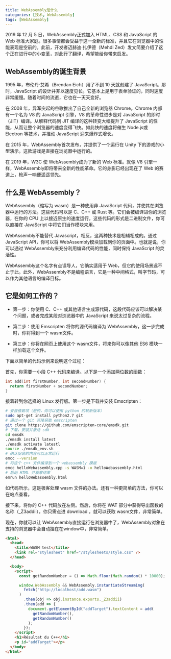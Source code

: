 ```yaml
---
title: WebAssembly是什么
categories: [技术, WebAssembly]
tags: [WebAssembly]
---
```



2019 年 12 月 5 日，WebAssembly正式加入 HTML、CSS 和 JavaScript 的 Web 标准大家庭。很多事情都会受益于这一全新的标准，并且它在浏览器中的性能表现是空前的。此前，开发者迈赫迪·扎伊德（Mehdi Zed）发文简要介绍了这个正在进行中的小变革，对此行了翻译，希望能给你带来启发。

## WebAssembly的诞生背景
1995 年，布伦丹·艾希（Brendan Eich）用了不到 10 天就创建了 JavaScript。那时，JavaScript 的设计并非以速度见长。它基本上是用于表单验证的，同时速度非常缓慢。随着时间的流逝，它也在一天天变好。

在 2008 年，异军突起的谷歌推出了自己全新的浏览器 Chrome。Chrome 内部有一个名为 V8 的 JavaScript 引擎，V8 的革命性进步是对 JavaScript 的即时（JIT）编译。从解释代码到 JIT 编译的这种转变大幅提升了 JavaScript 的性能，从而让整个浏览器的速度变得飞快。如此快的速度将催生 Node.js或 Electron 等技术，并推动 JavaScript 迎来爆炸式增长。

在 2015 年，WebAssembly首次发布，并提供了一个运行在 Unity 下的游戏的小型演示。这款游戏是直接在浏览器中运行的。

在 2019 年，W3C 使 WebAssembly成为了新的 Web 标准。就像 V8 引擎一样，WebAssembly即将带来全新的性能革命。它的身影已经出现在了 Web 的赛道上，枪声一响便遥遥领先。

## 什么是 WebAssembly？
WebAssembly（缩写为 wasm）是一种使用非 JavaScript 代码，并使其在浏览器中运行的方法。这些代码可以是 C、C++ 或 Rust 等。它们会被编译进你的浏览器，在你的 CPU 上以接近原生的速度运行。这些代码的形式是二进制文件，你可以直接在 JavaScript 中将它们当作模块来用。

WebAssembly不能替代 Javascript，相反，这两种技术是相辅相成的。通过 JavaScript API，你可以将 WebAssembly模块加载到你的页面中。也就是说，你可以通过 WebAssembly来充分利用编译代码的性能，同时保持 JavaScript 的灵活性。

WebAssembly这个名字有点误导人，它确实适用于 Web，但它的使用场景远不止于此。此外，WebAssembly不是编程语言，它是一种中间格式，叫字节码，可以作为其他语言的编译目标。

## 它是如何工作的？
- 第一步：你使用 C、C++ 或其他语言生成源代码，这段代码应该可以解决某个问题，或者完成某段对浏览器中的 JavaScript 来说太过复杂的流程。

- 第二步：使用 Emscripten 将你的源代码编译为 WebAssembly，这一步完成时，你将得到一个 wasm文件。

- 第三步：你将在网页上使用这个 wasm文件，将来你可以像其他 ES6 模块一样加载这个文件。

下面以简单的代码示例来说明这个过程：

首先，你需要一小段 C++ 代码来编译。以下是一个添加两位数的函数：
```c++
int add(int firstNumber, int secondNumber) {
  return firstNumber + secondNumber;
}
```
接着转到你选择的 Linux 发行版。第一步是下载并安装 Emscripten：
```sh
# 安装依赖项（是的，你可以使用 python 的较新版本）
sudo apt-get install python2.7 git
# 通过一个 git 克隆获取 emscripten
git clone https://github.com/emscripten-core/emsdk.git
# 下载，安装并激活 sdk
cd emsdk
./emsdk install latest
./emsdk activate latestl
source ./emsdk_env.sh
# 确认安装的内容可以正常运行
emcc --version
# 将这个 c++ 文件编译到一个 webassembly 模板
emcc helloWebassembly.cpp -s WASM=1 -o helloWebassembly.html
# 启动 HTML 并观察结果
emrun helloWebassembly.html
```
如代码所示，这是极客处理 wasm 文件的办法。还有一种更简单的方法，你可以在站点查看。

接下来，将你的 C++ 代码放在左侧。然后，你将在 WAT 部分中获得导出函数的名称（_Z3addii），你只需点进 download ，就可以获取 wasm文件，非常简单。

现在，你就可以让 WebAssembly直接运行在浏览器中了，WebAssembly对象在支持的浏览器中会自动挂在在window中，非常简单。
```html
<html>
  <head>
    <title>WASM test</title>
    <link rel="stylesheet" href="/stylesheets/style.css" />
  </head>

  <body>
    <script>
      const getRandomNumber = () => Math.floor(Math.random() * 10000);

      window.WebAssembly && WebAssembly.instantiateStreaming(
        fetch("http://localhost/add.wasm")
      )
        .then(obj => obj.instance.exports._Z3addii)
        .then(add => {
          document.getElementById("addTarget").textContent = add(
            getRandomNumber(),
            getRandomNumber()
          );
        });
    </script>
    <h1>Résultat du C++</h1>
    <p id="addTarget"></p>
  </body>
</html>
```